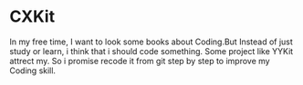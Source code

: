 # CXKit

In my free time, I want to look some books about Coding.But Instead of just study or learn, i think that i should code something.
  Some project like YYKit attrect my. So i promise recode it from git step by step to improve my Coding skill.
  
